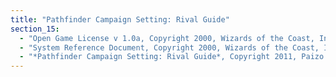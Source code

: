 ```yaml
---
title: "Pathfinder Campaign Setting: Rival Guide"
section_15:
  - "Open Game License v 1.0a, Copyright 2000, Wizards of the Coast, Inc."
  - "System Reference Document, Copyright 2000, Wizards of the Coast, Inc; Authors Jonathan Tweet, Monte Cook, and Skip Williams, based on material by E. Gary Gygax and Dave Arneson."
  - "*Pathfinder Campaign Setting: Rival Guide*, Copyright 2011, Paizo Publishing, LLC. Authors: Brian Cortijo, Adam Daigle, Tim Hitchcock, Brandon Hodge, Colin McComb, Jason Nelson, Amber Scott, Neil Spicer, and Todd Stewart."
---
```

